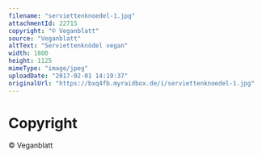 ```yaml
---
filename: "serviettenknoedel-1.jpg"
attachmentId: 22715
copyright: "© Veganblatt"
source: "Veganblatt"
altText: "Serviettenknödel vegan"
width: 1800
height: 1125
mimeType: "image/jpeg"
uploadDate: "2017-02-01 14:19:37"
originalUrl: "https://bxq4fb.myraidbox.de/i/serviettenknoedel-1.jpg"
---
```


# Copyright

© Veganblatt
